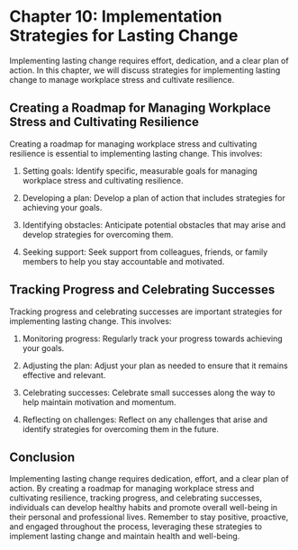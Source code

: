 Chapter 10: Implementation Strategies for Lasting Change
========================================================

Implementing lasting change requires effort, dedication, and a clear plan of action. In this chapter, we will discuss strategies for implementing lasting change to manage workplace stress and cultivate resilience.

Creating a Roadmap for Managing Workplace Stress and Cultivating Resilience
---------------------------------------------------------------------------

Creating a roadmap for managing workplace stress and cultivating resilience is essential to implementing lasting change. This involves:

1. Setting goals: Identify specific, measurable goals for managing workplace stress and cultivating resilience.

2. Developing a plan: Develop a plan of action that includes strategies for achieving your goals.

3. Identifying obstacles: Anticipate potential obstacles that may arise and develop strategies for overcoming them.

4. Seeking support: Seek support from colleagues, friends, or family members to help you stay accountable and motivated.

Tracking Progress and Celebrating Successes
-------------------------------------------

Tracking progress and celebrating successes are important strategies for implementing lasting change. This involves:

1. Monitoring progress: Regularly track your progress towards achieving your goals.

2. Adjusting the plan: Adjust your plan as needed to ensure that it remains effective and relevant.

3. Celebrating successes: Celebrate small successes along the way to help maintain motivation and momentum.

4. Reflecting on challenges: Reflect on any challenges that arise and identify strategies for overcoming them in the future.

Conclusion
----------

Implementing lasting change requires dedication, effort, and a clear plan of action. By creating a roadmap for managing workplace stress and cultivating resilience, tracking progress, and celebrating successes, individuals can develop healthy habits and promote overall well-being in their personal and professional lives. Remember to stay positive, proactive, and engaged throughout the process, leveraging these strategies to implement lasting change and maintain health and well-being.
